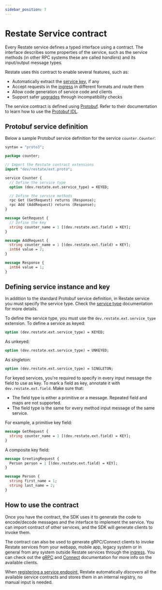 ```yaml
---
sidebar_position: 7
---
```


# Restate Service contract

Every Restate service defines a typed interface using a contract. The interface describes some properties of the service, such as the service methods (in other RPC systems these are called _handlers_) and its input/output message types.

Restate uses this contract to enable several features, such as:

* Automatically extract the [service key](./service_type.md), if any
* Accept requests in the [ingress](./ingress.md) in different formats and route them
* Allow code generation of service code and clients
* Support safer [upgrades](./deployment-operations/versioning.md) through incompatibility checks

The service contract is defined using [Protobuf](https://protobuf.dev/programming-guides/proto3/#services). Refer to their documentation to learn how to use the [Protobuf IDL](https://protobuf.dev/programming-guides/proto3).

## Protobuf service definition

Below a sample Protobuf service definition for the service `counter.Counter`:

```protobuf
syntax = "proto3";

package counter;

// Import the Restate contract extensions
import "dev/restate/ext.proto";

service Counter {
  // Define the service type
  option (dev.restate.ext.service_type) = KEYED;

  // Define the service methods
  rpc Get (GetRequest) returns (Response);
  rpc Add (AddRequest) returns (Response);
}

message GetRequest {
  // Define the key
  string counter_name = 1 [(dev.restate.ext.field) = KEY];
}

message AddRequest {
  string counter_name = 1 [(dev.restate.ext.field) = KEY];
  int64 value = 2;
}

message Response {
  int64 value = 1;
}
```

## Defining service instance and key

In addition to the standard Protobuf service definition, in Restate service you must specify the service type. Check the [service type](./service_type.md) documentation for more details.

To define the service type, you must use the `dev.restate.ext.service_type` extension. To define a service as keyed:

```protobuf
option (dev.restate.ext.service_type) = KEYED;
```

As unkeyed:

```protobuf
option (dev.restate.ext.service_type) = UNKEYED;
```

As singleton:

```protobuf
option (dev.restate.ext.service_type) = SINGLETON;
```

For keyed services, you're required to specify in every input message the field to use as key. To mark a field as key, annotate it with `dev.restate.ext.field`. Make sure that:

* The field type is either a primitive or a message. Repeated field and maps are not supported.
* The field type is the same for every method input message of the same service.

For example, a primitive key field:

```protobuf
message GetRequest {
  string counter_name = 1 [(dev.restate.ext.field) = KEY];
}
```

A composite key field:

```protobuf
message GreetingRequest {
  Person person = 1 [(dev.restate.ext.field) = KEY];
}

message Person {
  string first_name = 1;
  string last_name = 2;
}
```

## How to use the contract

Once you have the contract, the SDK uses it to generate the code to encode/decode messages and the interface to implement the service. You can import contract of other services, and the SDK will generate clients to invoke them.

The contract can also be used to generate gRPC/Connect clients to invoke Restate services from your webapp, mobile app, legacy system or in general from any system outside Restate services through the [ingress](./ingress.md). You can check out the [gRPC](https://grpc.io/docs/languages/) and [Connect](https://connect.build/docs/introduction) documentation for more info on the available clients.

When [registering a service endpoint](./deployment-operations/deployment.md#registering-service-endpoints), Restate automatically _discovers_ all the available service contracts and stores them in an internal registry, no manual input is needed. 
